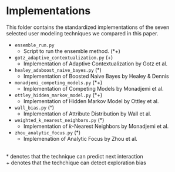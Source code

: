 # Implementations

This folder contains the standardized implementations of the seven selected user modeling techniques we compared in this paper.

- `ensemble_run.py`
    - Script to run the ensemble method. (*+)
- `gotz_adaptive_contextualization.py` (+)
    - Implementation of Adaptive Contextualization by Gotz et al.
- `healey_adaboost_naive_bayes.py` (*)
    - Implementation of Boosted Naive Bayes by Healey & Dennis
- `monadjemi_competing_models.py` (*+)
    - Implementation of Competing Models by Monadjemi et al.
- `ottley_hidden_markov_model.py` (*+)
    - Implementation of Hidden Markov Model by Ottley et al.
- `wall_bias.py` (^)
    - Implementation of Attribute Distribution by Wall et al.
- `weighted_k_nearest_neighbors.py` (*)
    - Implementation of *k*-Nearest Neighbors by Monadjemi et al.
- `zhou_analytic_focus.py` (*)
    - Implemenation of Analytic Focus by Zhou et al.

<br>
* denotes that the technique can predict next interaction <br>
+ denotes that the techchique can detect exploration bias
